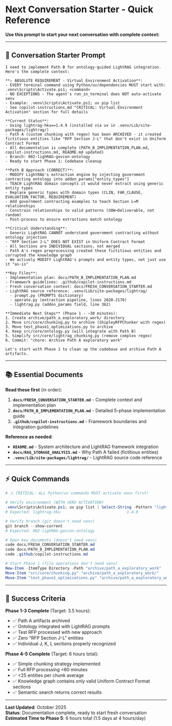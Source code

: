 # Next Conversation Starter - Quick Reference

**Use this prompt to start your next conversation with complete context:**

---

## 🎯 **Conversation Starter Prompt**

```
I need to implement Path B for ontology-guided LightRAG integration. Here's the complete context:

**⚠️ ABSOLUTE REQUIREMENT - Virtual Environment Activation**:
- EVERY terminal command using Python/uv/dependencies MUST start with: .venv\Scripts\Activate.ps1; <command>
- NO EXCEPTIONS - The agent's run_in_terminal does NOT auto-activate venv
- Example: .venv\Scripts\Activate.ps1; uv pip list
- See copilot-instructions.md "CRITICAL: Virtual Environment Activation" section for full details

**Current Status**:
- Using lightrag-hku==1.4.9 (installed via uv in .venv/Lib/site-packages/lightrag/)
- Path A (custom chunking with regex) has been ARCHIVED - it created fictitious entities like "RFP Section J-L" that don't exist in Uniform Contract Format
- All documentation is complete (PATH_B_IMPLEMENTATION_PLAN.md, copilot-instructions.md, README.md updated)
- Branch: 002-lighRAG-govcon-ontology
- Ready to start Phase 1: Codebase cleanup

**Path B Approach (CORRECT)**:
- MODIFY LightRAG's extraction engine by injecting government contracting ontology into addon_params["entity_types"]
- TEACH LightRAG domain concepts it would never extract using generic entity types
- Replace generic types with domain types (CLIN, FAR_CLAUSE, EVALUATION_FACTOR, REQUIREMENT)
- Add government contracting examples to teach Section L↔M relationships
- Constrain relationships to valid patterns (SOW→Deliverable, not random)
- Post-process to ensure extractions match ontology

**Critical Understanding**:
- Generic LightRAG CANNOT understand government contracting without ontology injection
- "RFP Section J-L" DOES NOT EXIST in Uniform Contract Format
- All Sections are INDIVIDUAL sections, not merged
- Path A's regex preprocessing created these fictitious entities and corrupted the knowledge graph
- We actively MODIFY LightRAG's prompts and entity types, not just use it "as-is"

**Key Files**:
- Implementation plan: docs/PATH_B_IMPLEMENTATION_PLAN.md
- Framework guidelines: .github/copilot-instructions.md
- Fresh conversation context: docs/FRESH_CONVERSATION_STARTER.md
- LightRAG source reference: .venv/Lib/site-packages/lightrag/
  - prompt.py (PROMPTS dictionary)
  - operate.py (extraction pipeline, lines 2020-2170)
  - lightrag.py (addon_params field, line 362)

**Immediate Next Steps** (Phase 1 - ~30 minutes):
1. Create archive/path_a_exploratory_work/ directory
2. Move src/core/chunking.py to archive (ShipleyRFPChunker with regex)
3. Move test_phase1_optimizations.py to archive
4. Keep src/core/ontology.py (will integrate with Path B)
5. Simplify src/core/lightrag_chunking.py (remove complex regex)
6. Commit: "chore: Archive Path A exploratory work"

Let's start with Phase 1 to clean up the codebase and archive Path A artifacts.
```

---

## 📚 **Essential Documents**

**Read these first** (in order):

1. **`docs/FRESH_CONVERSATION_STARTER.md`** - Complete context and implementation plan
2. **`docs/PATH_B_IMPLEMENTATION_PLAN.md`** - Detailed 5-phase implementation guide
3. **`.github/copilot-instructions.md`** - Framework boundaries and integration guidelines

**Reference as needed**:

- **`README.md`** - System architecture and LightRAG framework integration
- **`docs/RAG_STORAGE_ANALYSIS.md`** - Why Path A failed (fictitious entities)
- **`.venv/Lib/site-packages/lightrag/`** - LightRAG source code reference

---

## ⚡ **Quick Commands**

```powershell
# ⚠️ CRITICAL: ALL Python/uv commands MUST activate venv first!

# Verify environment (WITH VENV ACTIVATION)
.venv\Scripts\Activate.ps1; uv pip list | Select-String -Pattern "lightrag"
# Expected: lightrag-hku                             1.4.9

# Verify branch (git doesn't need venv)
git branch --show-current
# Expected: 002-lighRAG-govcon-ontology

# Open key documents (doesn't need venv)
code docs/FRESH_CONVERSATION_STARTER.md
code docs/PATH_B_IMPLEMENTATION_PLAN.md
code .github/copilot-instructions.md

# Start Phase 1 (file operations don't need venv)
New-Item -ItemType Directory -Path "archive/path_a_exploratory_work"
Move-Item "src/core/chunking.py" "archive/path_a_exploratory_work/"
Move-Item "test_phase1_optimizations.py" "archive/path_a_exploratory_work/"
```

---

## 🎯 **Success Criteria**

**Phase 1-3 Complete** (Target: 3.5 hours):

- ✅ Path A artifacts archived
- ✅ Ontology integrated with LightRAG prompts
- ✅ Test RFP processed with new approach
- ✅ Zero "RFP Section J-L" entities
- ✅ Individual J, K, L sections properly recognized

**Phase 4-5 Complete** (Target: 6 hours total):

- ✅ Simple chunking strategy implemented
- ✅ Full RFP processing <60 minutes
- ✅ <25 entities per chunk average
- ✅ Knowledge graph contains only valid Uniform Contract Format sections
- ✅ Semantic search returns correct results

---

**Last Updated**: October 2025  
**Status**: Documentation complete, ready to start fresh conversation  
**Estimated Time to Phase 5**: 6 hours total (1.5 days at 4 hours/day)
